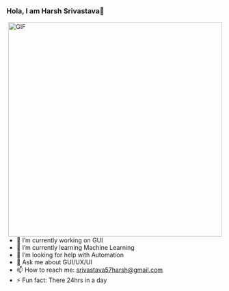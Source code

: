 ### Hola, I am Harsh Srivastava👋

 <img align="right" align ="top" alt="GIF" src="https://media4.giphy.com/media/RN8FdaB6T1bkkI5n4I/giphy.gif?cid=ecf05e47wv3shm26jrkxe6atw6ur0l825w2tl78ymc88s1bh&rid=giphy.gif&ct=s" width="500" height="500" />

- 🔭 I’m currently working on GUI
- 🌱 I’m currently learning Machine Learning
- 🤔 I’m looking for help with Automation
- 💬 Ask me about GUI/UX/UI
- 📫 How to reach me: srivastava57harsh@gmail.com
- ⚡ Fun fact: There 24hrs in a day

